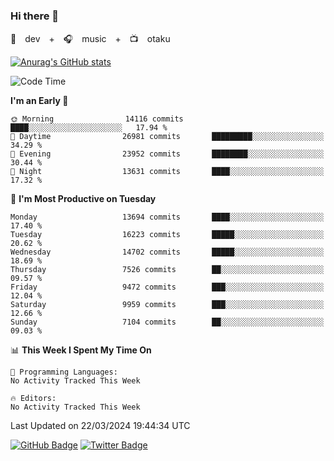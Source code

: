 ### Hi there 👋

🚀　dev　+　🎧　music　+　📺　otaku


[![Anurag's GitHub stats](https://github-readme-stats.vercel.app/api?username=koheitasaka&count_private=true&show_icons=true&theme=monokai)](https://github.com/koheitasaka/github-readme-stats)

<!--START_SECTION:waka-->
![Code Time](http://img.shields.io/badge/Code%20Time-1%2C161%20hrs%2023%20mins-blue)

**I'm an Early 🐤** 

```text
🌞 Morning                14116 commits       ████░░░░░░░░░░░░░░░░░░░░░   17.94 % 
🌆 Daytime                26981 commits       █████████░░░░░░░░░░░░░░░░   34.29 % 
🌃 Evening                23952 commits       ████████░░░░░░░░░░░░░░░░░   30.44 % 
🌙 Night                  13631 commits       ████░░░░░░░░░░░░░░░░░░░░░   17.32 % 
```
📅 **I'm Most Productive on Tuesday** 

```text
Monday                   13694 commits       ████░░░░░░░░░░░░░░░░░░░░░   17.40 % 
Tuesday                  16223 commits       █████░░░░░░░░░░░░░░░░░░░░   20.62 % 
Wednesday                14702 commits       █████░░░░░░░░░░░░░░░░░░░░   18.69 % 
Thursday                 7526 commits        ██░░░░░░░░░░░░░░░░░░░░░░░   09.57 % 
Friday                   9472 commits        ███░░░░░░░░░░░░░░░░░░░░░░   12.04 % 
Saturday                 9959 commits        ███░░░░░░░░░░░░░░░░░░░░░░   12.66 % 
Sunday                   7104 commits        ██░░░░░░░░░░░░░░░░░░░░░░░   09.03 % 
```


📊 **This Week I Spent My Time On** 

```text
💬 Programming Languages: 
No Activity Tracked This Week

🔥 Editors: 
No Activity Tracked This Week
```


 Last Updated on 22/03/2024 19:44:34 UTC
<!--END_SECTION:waka-->

[![GitHub Badge](https://img.shields.io/badge/GitHub-100000?style=for-the-badge&logo=github&logoColor=white)](https://github.com/koheitasaka)
[![Twitter Badge](https://img.shields.io/badge/Twitter-1DA1F2?style=for-the-badge&logo=twitter&logoColor=white)](https://twitter.com/sleep_asleep_)

